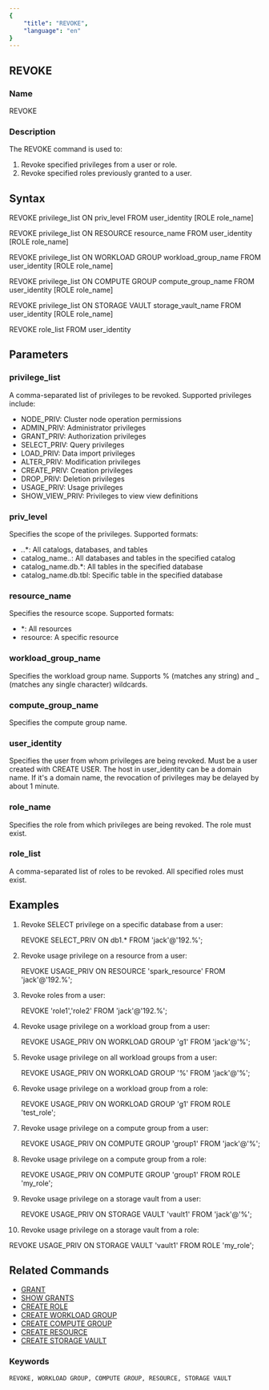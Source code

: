 ```yaml
---
{
    "title": "REVOKE",
    "language": "en"
}
---
```


<!--
Licensed to the Apache Software Foundation (ASF) under one
or more contributor license agreements.  See the NOTICE file
distributed with this work for additional information
regarding copyright ownership.  The ASF licenses this file
to you under the Apache License, Version 2.0 (the
"License"); you may not use this file except in compliance
with the License.  You may obtain a copy of the License at

  http://www.apache.org/licenses/LICENSE-2.0

Unless required by applicable law or agreed to in writing,
software distributed under the License is distributed on an
"AS IS" BASIS, WITHOUT WARRANTIES OR CONDITIONS OF ANY
KIND, either express or implied.  See the License for the
specific language governing permissions and limitations
under the License.
-->

## REVOKE

### Name

REVOKE

### Description

The REVOKE command is used to:

1. Revoke specified privileges from a user or role.
2. Revoke specified roles previously granted to a user.

## Syntax

REVOKE privilege_list ON priv_level FROM user_identity [ROLE role_name]

REVOKE privilege_list ON RESOURCE resource_name FROM user_identity [ROLE role_name]

REVOKE privilege_list ON WORKLOAD GROUP workload_group_name FROM user_identity [ROLE role_name]

REVOKE privilege_list ON COMPUTE GROUP compute_group_name FROM user_identity [ROLE role_name]

REVOKE privilege_list ON STORAGE VAULT storage_vault_name FROM user_identity [ROLE role_name]

REVOKE role_list FROM user_identity

## Parameters

### privilege_list

A comma-separated list of privileges to be revoked. Supported privileges include:

- NODE_PRIV: Cluster node operation permissions
- ADMIN_PRIV: Administrator privileges
- GRANT_PRIV: Authorization privileges
- SELECT_PRIV: Query privileges
- LOAD_PRIV: Data import privileges
- ALTER_PRIV: Modification privileges
- CREATE_PRIV: Creation privileges
- DROP_PRIV: Deletion privileges
- USAGE_PRIV: Usage privileges
- SHOW_VIEW_PRIV: Privileges to view view definitions

### priv_level

Specifies the scope of the privileges. Supported formats:

- *.*.*: All catalogs, databases, and tables
- catalog_name.*.*: All databases and tables in the specified catalog
- catalog_name.db.*: All tables in the specified database
- catalog_name.db.tbl: Specific table in the specified database

### resource_name

Specifies the resource scope. Supported formats:

- *: All resources
- resource: A specific resource

### workload_group_name

Specifies the workload group name. Supports % (matches any string) and _ (matches any single character) wildcards.

### compute_group_name

Specifies the compute group name.

### user_identity

Specifies the user from whom privileges are being revoked. Must be a user created with CREATE USER. The host in user_identity can be a domain name. If it's a domain name, the revocation of privileges may be delayed by about 1 minute.

### role_name

Specifies the role from which privileges are being revoked. The role must exist.

### role_list

A comma-separated list of roles to be revoked. All specified roles must exist.

## Examples

1. Revoke SELECT privilege on a specific database from a user:

   REVOKE SELECT_PRIV ON db1.* FROM 'jack'@'192.%';

2. Revoke usage privilege on a resource from a user:

   REVOKE USAGE_PRIV ON RESOURCE 'spark_resource' FROM 'jack'@'192.%';

3. Revoke roles from a user:

   REVOKE 'role1','role2' FROM 'jack'@'192.%';

4. Revoke usage privilege on a workload group from a user:

   REVOKE USAGE_PRIV ON WORKLOAD GROUP 'g1' FROM 'jack'@'%';

5. Revoke usage privilege on all workload groups from a user:

   REVOKE USAGE_PRIV ON WORKLOAD GROUP '%' FROM 'jack'@'%';

6. Revoke usage privilege on a workload group from a role:

   REVOKE USAGE_PRIV ON WORKLOAD GROUP 'g1' FROM ROLE 'test_role';

7. Revoke usage privilege on a compute group from a user:

   REVOKE USAGE_PRIV ON COMPUTE GROUP 'group1' FROM 'jack'@'%';

8. Revoke usage privilege on a compute group from a role:

   REVOKE USAGE_PRIV ON COMPUTE GROUP 'group1' FROM ROLE 'my_role';

9. Revoke usage privilege on a storage vault from a user:

   REVOKE USAGE_PRIV ON STORAGE VAULT 'vault1' FROM 'jack'@'%';

10. Revoke usage privilege on a storage vault from a role:

   REVOKE USAGE_PRIV ON STORAGE VAULT 'vault1' FROM ROLE 'my_role';


## Related Commands

- [GRANT](./GRANT.md)
- [SHOW GRANTS](../Show-Statements/SHOW-GRANTS.md)
- [CREATE ROLE](./CREATE-ROLE.md)
- [CREATE WORKLOAD GROUP](../Administration-Statements/CREATE-WORKLOAD-GROUP.md)
- [CREATE COMPUTE GROUP](../Administration-Statements/CREATE-COMPUTE-GROUP.md)
- [CREATE RESOURCE](../Administration-Statements/CREATE-RESOURCE.md)
- [CREATE STORAGE VAULT](../Administration-Statements/CREATE-STORAGE-VAULT.md)

### Keywords

    REVOKE, WORKLOAD GROUP, COMPUTE GROUP, RESOURCE, STORAGE VAULT

